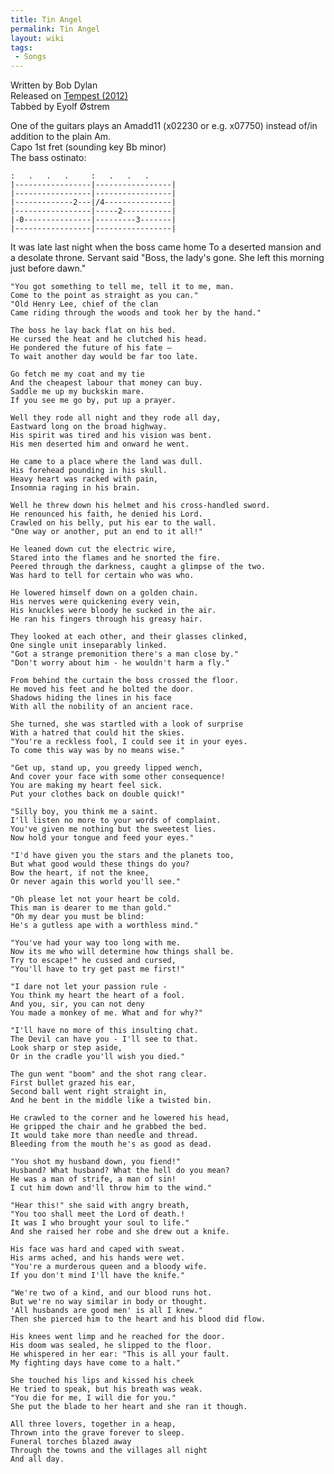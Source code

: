 ```yaml
---
title: Tin Angel
permalink: Tin Angel
layout: wiki
tags:
 - Songs
---
```


<span class="writtenby">Written by <span class="writer">Bob Dylan
</span></span>  
<span class="versioninfo">Released on [Tempest
(2012)](Tempest (2012))</span>  
<span class="tabbedby">Tabbed by <span class="tabber"> Eyolf Østrem
</span></span>

<div class="preamble">
One of the guitars plays an Amadd11 (x02230 or e.g. x07750) instead
of/in addition to the plain Am.

<div class="capo">
Capo <span class="capopos">1st</span> fret <span class="key">(sounding
key</span> <span class="sounding">Bb minor</span>)

</div>
The bass ostinato:

    :   .   .   .     :   .   .   .
    |-----------------|-----------------|
    |-----------------|-----------------|
    |-------------2---|/4---------------|
    |-----------------|-----2-----------|
    |-0---------------|---------3-------|
    |-----------------|-----------------|

</div>
<div class="song">
    It was late last night when the boss came home
    To a deserted mansion and a desolate throne.
    Servant said "Boss, the lady's gone.
    She left this morning just before dawn."

    "You got something to tell me, tell it to me, man.
    Come to the point as straight as you can."
    "Old Henry Lee, chief of the clan
    Came riding through the woods and took her by the hand."

    The boss he lay back flat on his bed.
    He cursed the heat and he clutched his head.
    He pondered the future of his fate –
    To wait another day would be far too late.

    Go fetch me my coat and my tie
    And the cheapest labour that money can buy.
    Saddle me up my buckskin mare.
    If you see me go by, put up a prayer.

    Well they rode all night and they rode all day,
    Eastward long on the broad highway.
    His spirit was tired and his vision was bent.
    His men deserted him and onward he went.

    He came to a place where the land was dull.
    His forehead pounding in his skull.
    Heavy heart was racked with pain,
    Insomnia raging in his brain.

    Well he threw down his helmet and his cross-handled sword.
    He renounced his faith, he denied his Lord.
    Crawled on his belly, put his ear to the wall.
    "One way or another, put an end to it all!"

    He leaned down cut the electric wire,
    Stared into the flames and he snorted the fire.
    Peered through the darkness, caught a glimpse of the two.
    Was hard to tell for certain who was who.

    He lowered himself down on a golden chain.
    His nerves were quickening every vein,
    His knuckles were bloody he sucked in the air.
    He ran his fingers through his greasy hair.

    They looked at each other, and their glasses clinked,
    One single unit inseparably linked.
    "Got a strange premonition there's a man close by."
    "Don't worry about him - he wouldn't harm a fly."

    From behind the curtain the boss crossed the floor.
    He moved his feet and he bolted the door.
    Shadows hiding the lines in his face
    With all the nobility of an ancient race.

    She turned, she was startled with a look of surprise
    With a hatred that could hit the skies.
    "You're a reckless fool, I could see it in your eyes.
    To come this way was by no means wise."

    "Get up, stand up, you greedy lipped wench,
    And cover your face with some other consequence!
    You are making my heart feel sick.
    Put your clothes back on double quick!"

    "Silly boy, you think me a saint.
    I'll listen no more to your words of complaint.
    You've given me nothing but the sweetest lies.
    Now hold your tongue and feed your eyes."

    "I'd have given you the stars and the planets too,
    But what good would these things do you?
    Bow the heart, if not the knee,
    Or never again this world you'll see."

    "Oh please let not your heart be cold.
    This man is dearer to me than gold."
    "Oh my dear you must be blind:
    He's a gutless ape with a worthless mind."

    "You've had your way too long with me.
    Now its me who will determine how things shall be.
    Try to escape!" he cussed and cursed,
    "You'll have to try get past me first!"

    "I dare not let your passion rule -
    You think my heart the heart of a fool.
    And you, sir, you can not deny
    You made a monkey of me. What and for why?"

    "I'll have no more of this insulting chat.
    The Devil can have you - I'll see to that.
    Look sharp or step aside,
    Or in the cradle you'll wish you died."

    The gun went "boom" and the shot rang clear.
    First bullet grazed his ear,
    Second ball went right straight in,
    And he bent in the middle like a twisted bin.

    He crawled to the corner and he lowered his head,
    He gripped the chair and he grabbed the bed.
    It would take more than needle and thread.
    Bleeding from the mouth he's as good as dead.

    "You shot my husband down, you fiend!"
    Husband? What husband? What the hell do you mean?
    He was a man of strife, a man of sin!
    I cut him down and'll throw him to the wind."

    "Hear this!" she said with angry breath,
    "You too shall meet the Lord of death.!
    It was I who brought your soul to life."
    And she raised her robe and she drew out a knife.

    His face was hard and caped with sweat.
    His arms ached, and his hands were wet.
    "You're a murderous queen and a bloody wife.
    If you don't mind I'll have the knife."

    "We're two of a kind, and our blood runs hot.
    But we're no way similar in body or thought.
    'All husbands are good men' is all I knew."
    Then she pierced him to the heart and his blood did flow.

    His knees went limp and he reached for the door.
    His doom was sealed, he slipped to the floor.
    He whispered in her ear: "This is all your fault.
    My fighting days have come to a halt."

    She touched his lips and kissed his cheek
    He tried to speak, but his breath was weak.
    "You die for me, I will die for you."
    She put the blade to her heart and she ran it though.

    All three lovers, together in a heap,
    Thrown into the grave forever to sleep.
    Funeral torches blazed away
    Through the towns and the villages all night
    And all day.

</div>

